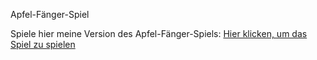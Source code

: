 Apfel-Fänger-Spiel

Spiele hier meine Version des Apfel-Fänger-Spiels: [Hier klicken, um das Spiel zu spielen](https://latiniron.github.io/Red-Apple/apfelspiel.html)
